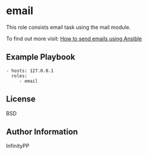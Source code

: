 email
=========

This role consists email task using the mail module.

To find out more visit: <a href="https://infinitypp.com/ansible/email-notifications-with-examples/">How to send emails using Ansible</a>


Example Playbook
----------------

    - hosts: 127.0.0.1
      roles:
         - email

License
-------

BSD

Author Information
------------------

InfinityPP
